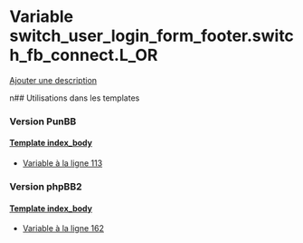 # Variable switch_user_login_form_footer.switch_fb_connect.L_OR
[Ajouter une description](https://fa-tvars.appspot.com/switch_user_login_form_footer.switch_fb_connect.L_OR)

n## Utilisations dans les templates

### Version PunBB

#### [Template index_body](punbb/index_body.md)
* [Variable à la ligne 113](../punbb/index_body.tpl#L113)

### Version phpBB2

#### [Template index_body](subsilver/index_body.md)
* [Variable à la ligne 162](../subsilver/index_body.tpl#L162)